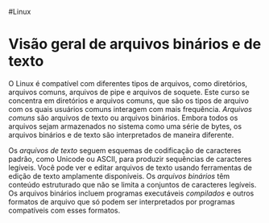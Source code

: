 #Linux 
# Visão geral de arquivos binários e de texto

O Linux é compatível com diferentes tipos de arquivos, como diretórios, arquivos comuns, arquivos de pipe e arquivos de soquete. Este curso se concentra em diretórios e arquivos comuns, que são os tipos de arquivo com os quais usuários comuns interagem com mais frequência. _Arquivos comuns_ são arquivos de texto ou arquivos binários. Embora todos os arquivos sejam armazenados no sistema como uma série de bytes, os arquivos binários e de texto são interpretados de maneira diferente.

Os _arquivos de texto_ seguem esquemas de codificação de caracteres padrão, como Unicode ou ASCII, para produzir sequências de caracteres legíveis. Você pode ver e editar arquivos de texto usando ferramentas de edição de texto amplamente disponíveis. Os _arquivos binários_ têm conteúdo estruturado que não se limita a conjuntos de caracteres legíveis. Os arquivos binários incluem programas executáveis _compilados_ e outros formatos de arquivo que só podem ser interpretados por programas compatíveis com esses formatos.